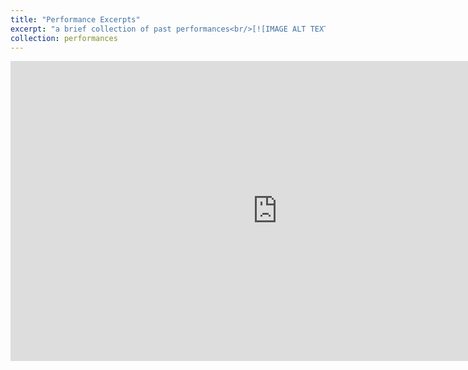 ```yaml
---
title: "Performance Excerpts"
excerpt: "a brief collection of past performances<br/>[![IMAGE ALT TEXT](/image/jarrettMask.png)(https://www.youtube.com/watch?v=CYiqUs1DgTQ)]"
collection: performances
---
```


<iframe width="853" height="480" src="https://www.youtube.com/embed/CYiqUs1DgTQ" frameborder="0" allow="accelerometer; autoplay; clipboard-write; encrypted-media; gyroscope; picture-in-picture" allowfullscreen></iframe>